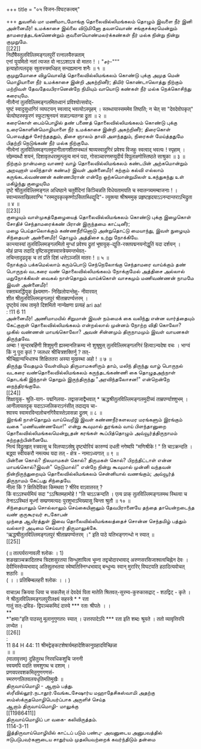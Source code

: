 +++
title = "०५ विजन-विघटकत्वम्"

+++
துவளில் மா மணிமாடமோங்கு தொலைவில்லிமங்கலம் தொழும் இவளை நீர் இனி அன்னைமீர்! உமக்காசை இல்லை விடுமினோ தவளவொண் சங்குசக்கரமென்றும் தாமரைத்தடங்கணென்றும் குவளையொண்மலர்க்கண்கள் நீர் மல்க நின்று நின்று குமுறுமே.   
[[22]]  
निर्दोषैस्तुलविल्लिमङ्गलपुरीं रत्नालयैरुन्नताम्   
एनां यूयमितो नतां त्यजत वो नाऽऽशाऽत्र वो मातरः ! । "சர்-"""   
इत्याहोत्पलदृक् स्रुतास्त्रमधिहत् सन्दह्यमाना शनैः ॥ १ ॥   
குமுறுமோசை விழவொலித் தொலைவில்லிமங்கலம் கொண்டு புக்கு அமுத மென் மொழியாளை நீர் உமக்காசை இன்றி அகற்றினீர்; திமிர் கொண்டாலொத்து நிற்கும் மற்றிவள் தேவதேவபிரானென்றே நிமியும் வாயொடு கண்கள் நீர் மல்க நெக்கொசிந்து கரையுமே.   
नीत्वैनां तुलविल्लिमङ्गलमितध्वानं प्रविश्योत्सवोद्-   
घुष्टं स्वादुसुधागिरं व्यघटयन् स्वत्वाद् भवत्योऽस्पृहम् । स्तब्धायास्सममेव तिष्ठति; न चेत् सा "देवदेवोपकृत्"   
चेत्योष्ठस्स्फुरणं स्फुटाश्रुनयनं सन्नाऽन्यतन्त्रा द्रुता ॥ २ ॥   
கரைகொள் பைம்பொழில் தண் பணைத் தொலைவில்லிமங்கலம் கொண்டு புக்கு உரைகொளின்மொழியாளை நீர் உமக்காசை இன்றி அகற்றினீர்; திரைகொள் பௌவத்துச் சேர்ந்தததும், திசை ஞாலம் தாவி அளந்ததும், நிரைகள் மேய்த்ததுமே பிதற்றி நெடுங்கண் நீர் மல்க நிற்குமே.   
नीत्वेनां तुलविल्लिमङ्गलमुपानीलागशीताप्स्थलं श्राव्यस्वादुगिरं प्रवेश्य विजहुः स्वत्वाद् भवत्यः ! स्पृहाम् । सोम्र्म्यब्धौ शयनं, दिशावृतधरामुत्प्लुत्य मानं पदा, गोसञ्चारणमप्युदीर्य विपुलाक्ष्णोस्तिष्ठते साश्रुका ॥ ३ ॥   
நிற்கும் நான்மறை வாணர் வாழ் தொலைவில்லிமங்கலம் கண்டபின் அற்கமொன்றும் அறவுறாள் மலிந்தாள் கண்டீர் இவள் அன்னைமீர்! கற்கும் கல்வி எல்லாம் கருங்கடல்வண்ணன் கண்ணபிரான் என்றே ஒற்கமொன்றுமிலள் உகந்துகந்து உள் மகிழ்ந்து குழையுமே   
दृष्टे श्रीतुलविल्लिमङ्गल अधिष्ठाने चतुर्वेदिनां किञ्चिन्नति विधेयतामयति च स्वातन्त्र्यमम्बाजनाः ! । स्वाभ्यस्ताखिलवाग्भि "रस्मदुपकृत्कृष्णोऽसिताब्धिद्युदि"- त्युक्त्या श्रीश्रममुक् प्रहृष्टहृदयाऽऽनन्दान्तराऽभिद्रुता ॥ ४ ॥   
[[23]]  
குழையும் வாள்முகத்தேழையைத் தொலைவில்லிமங்கலம் கொண்டு புக்கு இழைகொள் சோதிச் செந்தாமரைக்கண் பிரான் இருந்தமை காட்டினீர்;   
மழை பெய்தாலொக்கும் கண்ணநீரினொடு அன்றுதொட்டு மையாந்து, இவள் நுழையும் சிந்தையள் அன்னைமீர்! தொழும் அத்திசை உற்று நோக்கியே.   
कान्त्यास्यां तुलविल्लिमङ्गलमितो मुग्धां प्रवेश्य द्रुतां भूषायुक्-द्युति-रक्तपद्मनयनोद्धूतिं यदा दर्शयन् ।   
मोहं प्राप्य तदादि वृष्टिसदृशस्वास्त्रेयमन्तर्भवत्-   
तचिन्तादृढदृक् च तां प्रति दिशं धत्तेऽञ्जलिं मातरः ! ॥ ५ ॥   
நோக்கும் பக்கமெல்லாம் கரும்பொடு செந்நெலோங்கு செந்தாமரை வாய்க்கும் தண் பொருநல் வடகரை வண் தொலைவில்லிமங்கலம் நோக்குமேல் அத்திசை அல்லால் மறுநோக்கிலள் வைகல் நாள்தொறும் வாய்க்கொள் வாசகமும் மணிவண்ணன் நாமமே இவள் அன்னைமீர்!   
रक्ताब्जर्द्धियुक् ईक्ष्यमाण- निखिलोपान्तेक्षु- नीवारवत्   
शीत श्रीतुलविल्लिमङ्गलपुरं श्रीताम्रपर्ण्यत्तरम् ।   
दृष्ट्वेयं त्वथ तामृते दिशमितो नान्येक्षणा प्रत्यहं ari aa!   
: !11 6 11   
அன்னைமீர்! அணிமாமயில் சிறுமான் இவள் நம்மைக் கை வலிந்து என்ன வார்த்தையும் கேட்குறாள் தொலைவில்லிமங்கலம் என்றல்லால் முன்னம் நோற்ற விதி கொலோ? முகில் வண்ணன் மாயங்கொலோ? அவன் சின்னமும் திருநாமமும் இவள் வாயனகள் திருந்தவே.   
अम्बाः ! सुन्दरबर्हिणी शिशुमृगी ह्यस्मानतिक्रम्य नो शुश्रूषुस् तुलविल्लिमङ्गलगिरं हित्वाऽन्यदेषा वचः । भाग्यं किं नु पुरा कृतं ? जलधर श्रीचित्रशक्तिर्नु ? तत्-   
श्रीचिह्नान्यभिधाश्च शिक्षिततरा अस्या मुखस्था अहो ! ॥ ७ ॥   
திருந்து வேதமும் வேள்வியும் திருமாமகளிரும் தாம், மலிந் திருந்து வாழ் பொருநல் வடகரை வண்தொலைவில்லிமங்கலம் கருந்தடங்கண்ணி கை தொழுதஅந்நாள் தொடங்கி இந்நாள் தொறும் இருந்திருந்து "அரவிந்தலோசன!" என்றென்றே நைந்திரங்குமே.   
[[24]]  
शिक्षायुक्- श्रुति-याग- पद्मनिलया- तद्वासजाद्वैभवात् * ऋद्धश्रीतुलविल्लिमङ्गलमुदीच्यं ताम्रपर्ण्याश्शुभम् । आनीलायतदृक् यदाऽञ्जलिकराऽनंसीत् तदाद्यय चा-   
श्वास्य स्वामरविन्दलोचनगिरैवास्तेऽवसन्ना द्रुतम् ॥ ८ ॥   
இரங்கி நாள்தொறும் வாய்வெறீஇ இவள் கண்ணநீர்களலமர மரங்களும் இரங்கும் வகை "மணிவண்ணவோ!" என்று கூவுமால் துரங்கம் வாய் பிளந்தானுறை தொலைவில்லிமங்கலமென்று,தன் கரங்கள் கூப்பித்தொழும் அவ்வூர்த்திருநாமம் கற்றதற்பின்னையே.   
नित्यं विद्रुतहृत् स्त्रवत्सु च विलप्याऽस्रेषु दृष्ट्योरियं कारुण्यं दधती नगेष्वपि "मणिश्रीके ! " ति चाऽक्रन्दति ।   
बद्ध्वा स्वीयकरौ नमत्यथ यदा तत् - क्षेत्र - नामाऽध्यगात् ॥ ९ ॥   
பின்னை கொல்? நிலமாமகள் கொல்? திருமகள் கொல்? பிறந்திட்டாள் என்ன மாயங்கொல்?இவள்" நெடுமால்!" என்றே நின்று கூவுமால் முன்னி வந்தவன் நின்றிருந்துறையும் தொலைவில்லிமங்கலம் சென்னியால் வணங்கும்; அவ்வூர்த் திருநாமம் கேட்பது சிந்தையே.   
नीला किं ? क्षितिदेविका किमथवा ? श्रीरेव वाऽवातरत् ?   
किं वाऽऽश्चर्यमियं सदा "ऽऽश्रितमहामोहे ! "ति चाऽऽक्रन्दति । एत्य प्राक् तुलविल्लिमङ्गलमथ स्थित्वा च तेनाऽऽस्थितं मूर्ध्ना सम्प्रणमत्यदः पुरशुभाऽभिख्यासु चिन्ता श्रुतौ ॥ १० ॥   
சிந்தையாலும் சொல்லாலும் செய்கையினாலும் தேவபிரானையே தந்தை தாயென்றடைந்த வண் குருகூரவர் சடகோபன்   
முந்தை ஆயிரத்துள் இவை தொலைவில்லிமங்கலத்தைச் சொன்ன செந்தமிழ் பத்தும் வல்லார் அடிமை செய்வார் திருமாலுக்கே.   
‘ऋद्धश्रीतुलविल्लिमङ्गलपुरं श्रीताम्रपर्ण्यत्तरम् ।" इति पाठे यतिभङ्गगन्धो न स्यात् ॥   
[[25]]  

(॥ तात्पर्यरत्नावली श्लोकः । 1)   
शङखाञ्चक्रादितश्च त्रिदशसुरतया सिन्धुशायित्व भूम्ना तद्वचोदारभावाद् अरुणसरसिजाश्वत्वचिह्नेन देवः । देवीभिस्सेव्यभावाद् अतिसुलभतया स्वेष्वतिस्निग्धभावाद् बन्धुभ्यः स्वान् मुरारिर् विघटयति हठादित्यवोचत् शठारिः ॥   
( । । प्रतिबिम्बलहरी श्लोकः । । )   


वाचाऽथ क्रियया धिया च सकलैस् तं देवदेवं पिता मातेति श्रितवत्-सुरम्य-कुरुकासद्राट् - शठद्विट् - कृते ।   
ने श्रीतुलविल्लिमङ्गलपुरीलक्ष्यं सहस्त्रे * * रता   
गातुं सत्-द्रविड- द्विपञ्चकमिदं दास्ये *** रताः श्रीपतेः । ।   
**   
*"क्षमाः"इति पाठस्तु मूलानुगुणतरः स्यात् । उत्तरपादेऽपि *** रता इति शब्दः श्रूयते । ततो व्यावृत्तिरपि लभ्येत ।   
[[26]]  
:   
11 84 H 44: 11 श्रीमद्वेङ्कटशेषार्यमहादेशिकानुग्रहादविच्छिन्ना   
॥ ॥   
(मालावृत्तम्) दुहितुरथ निरवधिकशुचि जननी   
स्वयमपि वदति समशुगथ च दशाम् ।   
प्रणयपरवशकमितृगुणगणसं-   
स्मरणगलितवलयधृतिमतिमुखैः ॥   
திருவாய்மொழி - ஆறாம் பத்து.   
ஸ்ரீவில்லூர்.நடாதூர்.வேங்கடசேஷார்ய மஹாதேசிகஸ்வாமி அதற்கு ஸம்ஸ்க்ருதமொழிபெயர்ப்பாக அருளிச் செய்த   
ஆறாம் திருவாய்மொழி- மாலுக்கு   
[[11986411]]  
திருவாய்மொழிப் பா வகை- கலிவிருத்தம்.   
1114-3-11   
இத்திருவாய்மொழியில் காட்டப் படும் பண்பு- அவனுடைய அனுபவத்தில்   
ஈடுபடுபவர்களுடைய சாதுர்யம் முதலியவற்றைக் கவர்ந்திடும் தன்மை   